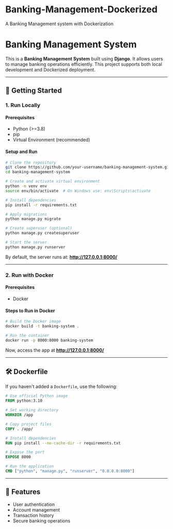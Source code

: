 # Banking-Management-Dockerized
A Banking Management system with Dockerization 
# Banking Management System

This is a **Banking Management System** built using **Django**. It allows users to manage banking operations efficiently. This project supports both local development and Dockerized deployment.

---

## 🚀 Getting Started

### **1. Run Locally**

#### **Prerequisites**
- Python (>=3.8)
- pip
- Virtual Environment (recommended)

#### **Setup and Run**
```sh
# Clone the repository
git clone https://github.com/your-username/banking-management-system.git
cd banking-management-system

# Create and activate virtual environment
python -m venv env
source env/bin/activate  # On Windows use: env\Scripts\activate

# Install dependencies
pip install -r requirements.txt

# Apply migrations
python manage.py migrate

# Create superuser (optional)
python manage.py createsuperuser

# Start the server
python manage.py runserver
```
By default, the server runs at: **http://127.0.0.1:8000/**

---

### **2. Run with Docker**

#### **Prerequisites**
- Docker

#### **Steps to Run in Docker**
```sh
# Build the Docker image
docker build -t banking-system .

# Run the container
docker run -p 8000:8000 banking-system
```
Now, access the app at **http://127.0.0.1:8000/**

---

## 🛠️ Dockerfile
If you haven't added a `Dockerfile`, use the following:

```dockerfile
# Use official Python image
FROM python:3.10

# Set working directory
WORKDIR /app

# Copy project files
COPY . /app/

# Install dependencies
RUN pip install --no-cache-dir -r requirements.txt

# Expose the port
EXPOSE 8000

# Run the application
CMD ["python", "manage.py", "runserver", "0.0.0.0:8000"]
```

---

## 🎯 Features
- User authentication
- Account management
- Transaction history
- Secure banking operations



